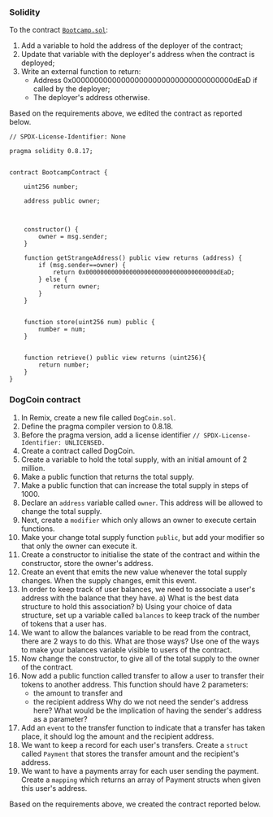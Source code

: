 ### Solidity

To the contract [`Bootcamp.sol`](https://gist.github.com/extropyCoder/77487267da199320fb9c852cfde70fb1):

1. Add a variable to hold the address of the deployer of the contract;
2. Update that variable with the deployer's address when the contract is deployed;
3. Write an external function to return:
    - Address 0x000000000000000000000000000000000000dEaD if called by the deployer;
    - The deployer's address otherwise.

Based on the requirements above, we edited the contract as reported below.

```solidity
// SPDX-License-Identifier: None

pragma solidity 0.8.17;


contract BootcampContract {

    uint256 number;

    address public owner;



    constructor() {
        owner = msg.sender;
    }

    function getStrangeAddress() public view returns (address) {
        if (msg.sender==owner) {
            return 0x000000000000000000000000000000000000dEaD;
        } else {
            return owner;
        }      
    }


    function store(uint256 num) public {
        number = num;
    }


    function retrieve() public view returns (uint256){
        return number;
    }
}
```

### DogCoin contract

1. In Remix, create a new file called `DogCoin.sol`.
2. Define the pragma compiler version to 0.8.18.
3. Before the pragma version, add a license identifier `// SPDX-License-Identifier: UNLICENSED.`
4. Create a contract called DogCoin.
5. Create a variable to hold the total supply, with an initial amount of 2 million.
6. Make a public function that returns the total supply.
7. Make a public function that can increase the total supply in steps of 1000.
8. Declare an `address` variable called `owner`. This address will be allowed to change the total supply.
9. Next, create a `modifier` which only allows an owner to execute certain functions.
10. Make your change total supply function `public`, but add your modifier so that only the owner can execute it.
11. Create a constructor to initialise the state of the contract and within the constructor, store the owner's address.
12. Create an event that emits the new value whenever the total supply changes. When the supply changes, emit this event.
13. In order to keep track of user balances, we need to associate a user's address with the balance that they have.
    a) What is the best data structure to hold this association?
    b) Using your choice of data structure, set up a variable called `balances` to keep track of the number of tokens that a user has.
14. We want to allow the balances variable to be read from the contract, there are 2 ways to do this. What are those ways? Use one of the ways to make your balances variable visible to users of the contract.
15. Now change the constructor, to give all of the total supply to the owner of the contract.
16. Now add a public function called transfer to allow a user to transfer their tokens to another address. This function should have 2 parameters:
    - the amount to transfer and
    - the recipient address
Why do we not need the sender's address here?
What would be the implication of having the sender's address as a parameter?
17. Add an `event` to the transfer function to indicate that a transfer has taken place, it should log the amount and the recipient address.
18. We want to keep a record for each user's transfers. Create a `struct` called `Payment` that stores the transfer amount and the recipient's address.
19. We want to have a payments array for each user sending the payment. Create a `mapping` which returns an array of Payment structs when given this user's address.

Based on the requirements above, we created the contract reported below.

```solidity
```

